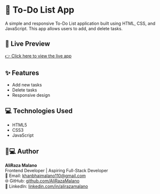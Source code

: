 # 📝 To-Do List App

A simple and responsive To-Do List application built using HTML, CSS, and JavaScript. This app allows users to add, and delete tasks.

## 🚀 Live Preview

[👉 Click here to view the live app](https://aliraza-malano.github.io/To_Do_List/)  

## ✨ Features

- Add new tasks
- Delete tasks
- Responsive design

## 💻 Technologies Used

- HTML5
- CSS3
- JavaScript

## 👨💻 Author

**AliRaza Malano**  
Frontend Developer | Aspiring Full-Stack Developer  
📧 Email: khanbhaimalano110@gmail.com  
🌐 GitHub: [github.com/AliRazaMalano](https://github.com/AliRaza-Malano)  
🔗 LinkedIn: [linkedin.com/in/alirazamalano](linkedin.com/in/aliraza-malano-bb4898361)

